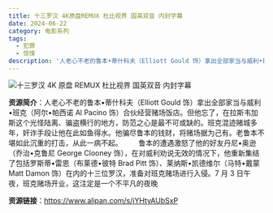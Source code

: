 ```yaml
---
title: 十三罗汉 4K原盘REMUX 杜比视界 国英双音 内封字幕
date: 2024-06-22
category: 电影系列
tags:
  - 犯罪
  - 惊悚
description: '人老心不老的鲁本•蒂什科夫（Elliott Gould 饰）拿出全部家当与威利•班克（阿尔•帕西诺 Al Pacino 饰）合伙经营赌场饭店。但他忘了，在拉斯韦加斯这个光怪陆离、骗盗横行的地方，防范之心是最不可或缺的。班克混迹赌城多年，奸诈手段让他在此如鱼得水。他骗尽鲁本的钱财，将赌场据为己有。老鲁本不堪如此沉重的打击，从此一病不起。鲁本的遭遇激怒了他的好友丹尼•奥逊（乔治•克鲁尼 George Clooney 饰），在对威利劝说无效的情况下，他重新集结了包括罗斯蒂•雷恩（布莱德•彼特 Brad Pitt 饰）、莱纳斯•凯德维尔（马特•戴蒙 Matt Damon 饰）在内的十三位罗汉，准备对班克赌场进行入侵。7 月 3 日午夜，班克赌场开业，这注定是一个不平凡的夜晚'
---
```


![十三罗汉 4K 原盘 REMUX 杜比视界 国英双音 内封字幕](https://lh3.googleusercontent.com/proxy/D_t1HOFiJX84373C_dVJq71qR1WtNxG1FaQwenW7Afn9R9RuHb7DqV6fLBbq-iEuJIIXpoGdc6691YAhdqNOD78yt0ECeGsuzwbrnhqSgNVpecNQnUWuvcZ6KqS6RWYPD9tCKg)

**资源简介**：人老心不老的鲁本•蒂什科夫（Elliott Gould 饰）拿出全部家当与威利•班克（阿尔•帕西诺 Al Pacino 饰）合伙经营赌场饭店。但他忘了，在拉斯韦加斯这个光怪陆离、骗盗横行的地方，防范之心是最不可或缺的。班克混迹赌城多年，奸诈手段让他在此如鱼得水。他骗尽鲁本的钱财，将赌场据为己有。老鲁本不堪如此沉重的打击，从此一病不起。
　　鲁本的遭遇激怒了他的好友丹尼•奥逊（乔治•克鲁尼 George Clooney 饰），在对威利劝说无效的情况下，他重新集结了包括罗斯蒂•雷恩（布莱德•彼特 Brad Pitt 饰）、莱纳斯•凯德维尔（马特•戴蒙 Matt Damon 饰）在内的十三位罗汉，准备对班克赌场进行入侵。7 月 3 日午夜，班克赌场开业，这注定是一个不平凡的夜晚

**资源链接**：https://www.alipan.com/s/jYHtyAUbSxP

